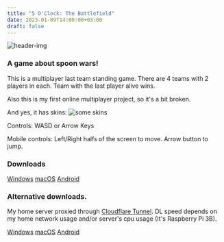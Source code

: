 ```yaml
---
title: "5 O'Clock: The Battlefield"
date: 2023-01-09T14:00:00+03:00
draft: false
---
```


![header-img](/images/5oclock/icon128.png)

### A game about spoon wars!

This is a multiplayer last team standing game. There are 4 teams with 2 players in each. Team with the last player alive wins.

Also this is my first online multiplayer project, so it's a bit broken.

And yes, it has skins: ![some skins](/images/5oclock/skins.png)

Controls:
WASD or Arrow Keys

Mobile controls:
Left/Right halfs of the screen to move. Arrow button to jump.

### Downloads
[Windows](https://storage.googleapis.com/sage-momentum-140108.appspot.com/5oclock/5oclock.exe)
[macOS](https://storage.googleapis.com/sage-momentum-140108.appspot.com/5oclock/5oclock.zip)
[Android](https://storage.googleapis.com/sage-momentum-140108.appspot.com/5oclock/5oclock.apk)

### Alternative downloads.
My home server proxied through [Cloudflare Tunnel](https://www.cloudflare.com/products/tunnel/). DL speed depends on my home network usage and/or server's cpu usage (It's Raspberry Pi 3B).

[Windows](https://homedl.sergds.ga/dl/game_releases/5oclock/5oclock.exe)
[macOS](https://homedl.sergds.ga/dl/game_releases/5oclock/5oclock.zip)
[Android](https://homedl.sergds.ga/dl/game_releases/5oclock/5oclock.apk)
